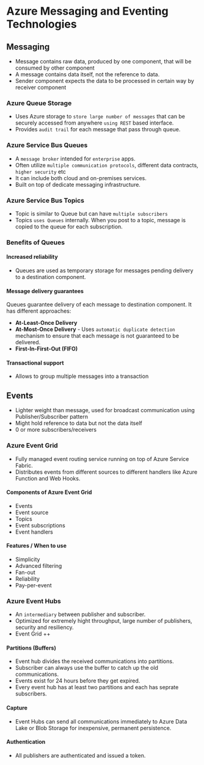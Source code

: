 # Azure Messaging and Eventing Technologies

## Messaging

- Message contains raw data, produced by one component, that will be consumed by other component
- A message contains data itself, not the reference to data.
- Sender component expects the data to be processed in certain way by receiver component

### Azure Queue Storage

- Uses Azure storage to `store large number of messages` that can be securely accessed from anywhere `using REST` based interface.
- Provides `audit trail` for each message that pass through queue.

### Azure Service Bus Queues

- A `message broker` intended for `enterprise` apps.
- Often utilize `multiple communication protocols`, different data contracts, `higher security` etc
- It can include both cloud and on-premises services.
- Built on top of dedicate messaging infrastructure.

### Azure Service Bus Topics

- Topic is similar to Queue but can have `multiple subscribers`
- Topics `uses Queues` internally. When you post to a topic, message is copied to the queue for each subscription.

### Benefits of Queues

#### Increased reliability

- Queues are used as temporary storage for messages pending delivery to a destination component.

#### Message delivery guarantees

Queues guarantee delivery of each message to destination component. It has different approaches:

- **At-Least-Once Delivery**
- **At-Most-Once Delivery** - Uses `automatic duplicate detection` mechanism to ensure that each message is not guaranteed to be delivered.
- **First-In-First-Out (FIFO)**

#### Transactional support

- Allows to group multiple messages into a transaction

## Events

- Lighter weight than message, used for broadcast communication using Publisher/Subscriber pattern
- Might hold reference to data but not the data itself
- 0 or more subscribers/receivers

### Azure Event Grid

- Fully managed event routing service running on top of Azure Service Fabric.
- Distributes events from different sources to different handlers like Azure Function and Web Hooks.

#### Components of Azure Event Grid

- Events
- Event source
- Topics
- Event subscriptions
- Event handlers

#### Features / When to use

- Simplicity
- Advanced filtering
- Fan-out
- Reliability
- Pay-per-event

### Azure Event Hubs

- An `intermediary` between publisher and subscriber.
- Optimized for extremely hight throughput, large number of publishers, security and resiliency.
- Event Grid ++

#### Partitions (Buffers)

- Event hub divides the received communications into partitions.
- Subscriber can always use the buffer to catch up the old communications.
- Events exist for 24 hours before they get expired.
- Every event hub has at least two partitions and each has seprate subscribers.

#### Capture

- Event Hubs can send all communications immediately to Azure Data Lake or Blob Storage for inexpensive, permanent persistence.

#### Authentication

- All publishers are authenticated and issued a token.